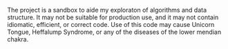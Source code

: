 The project is a sandbox to aide my exploraton of algorithms and data
structure. It may not be suitable for production use, and it may not contain
idiomatic, efficient, or correct code. Use of this code may cause Unicorn
Tongue, Heffalump Syndrome, or any of the diseases of the lower mendian chakra.
